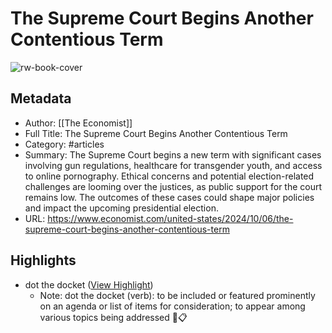 # The Supreme Court Begins Another Contentious Term

![rw-book-cover](https://www.economist.com/content-assets/images/20241005_USP513.jpg)

## Metadata
- Author: [[The Economist]]
- Full Title: The Supreme Court Begins Another Contentious Term
- Category: #articles
- Summary: The Supreme Court begins a new term with significant cases involving gun regulations, healthcare for transgender youth, and access to online pornography. Ethical concerns and potential election-related challenges are looming over the justices, as public support for the court remains low. The outcomes of these cases could shape major policies and impact the upcoming presidential election.
- URL: https://www.economist.com/united-states/2024/10/06/the-supreme-court-begins-another-contentious-term

## Highlights
- dot the docket ([View Highlight](https://read.readwise.io/read/01j9j3ge8jt8m9367r7gn4qaqw))
    - Note: dot the docket (verb): to be included or featured prominently on an agenda or list of items for consideration; to appear among various topics being addressed 📝📋

